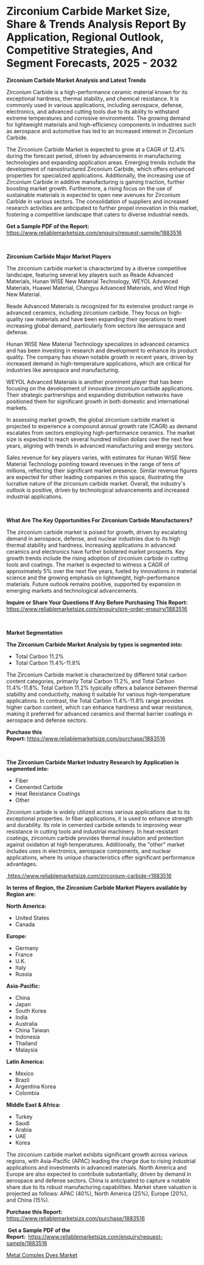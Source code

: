 <p><h1>Zirconium Carbide Market Size, Share & Trends Analysis Report By Application, Regional Outlook, Competitive Strategies, And Segment Forecasts, 2025 - 2032</h1></p><p><strong>Zirconium Carbide Market Analysis and Latest Trends</strong></p>
<p><p>Zirconium Carbide is a high-performance ceramic material known for its exceptional hardness, thermal stability, and chemical resistance. It is commonly used in various applications, including aerospace, defense, electronics, and advanced cutting tools due to its ability to withstand extreme temperatures and corrosive environments. The growing demand for lightweight materials and high-efficiency components in industries such as aerospace and automotive has led to an increased interest in Zirconium Carbide.</p><p>The Zirconium Carbide Market is expected to grow at a CAGR of 12.4% during the forecast period, driven by advancements in manufacturing technologies and expanding application areas. Emerging trends include the development of nanostructured Zirconium Carbide, which offers enhanced properties for specialized applications. Additionally, the increasing use of Zirconium Carbide in additive manufacturing is gaining traction, further boosting market growth. Furthermore, a rising focus on the use of sustainable materials is expected to open new avenues for Zirconium Carbide in various sectors. The consolidation of suppliers and increased research activities are anticipated to further propel innovation in this market, fostering a competitive landscape that caters to diverse industrial needs.</p></p>
<p><strong>Get a Sample PDF of the Report:&nbsp;</strong> <a href="https://www.reliablemarketsize.com/enquiry/request-sample/1883516?utm_campaign=3092&utm_medium=2&utm_source=Github&utm_content=ia&utm_term=02042025&utm_id=zirconium-carbide">https://www.reliablemarketsize.com/enquiry/request-sample/1883516</a></p>
<p>&nbsp;</p>
<p><strong>Zirconium Carbide Major Market Players</strong></p>
<p><p>The zirconium carbide market is characterized by a diverse competitive landscape, featuring several key players such as Reade Advanced Materials, Hunan WISE New Material Technology, WEYOL Advanced Materials, Huawei Material, Changyu Advanced Materials, and Wind High New Material. </p><p>Reade Advanced Materials is recognized for its extensive product range in advanced ceramics, including zirconium carbide. They focus on high-quality raw materials and have been expanding their operations to meet increasing global demand, particularly from sectors like aerospace and defense.</p><p>Hunan WISE New Material Technology specializes in advanced ceramics and has been investing in research and development to enhance its product quality. The company has shown notable growth in recent years, driven by increased demand in high-temperature applications, which are critical for industries like aerospace and manufacturing.</p><p>WEYOL Advanced Materials is another prominent player that has been focusing on the development of innovative zirconium carbide applications. Their strategic partnerships and expanding distribution networks have positioned them for significant growth in both domestic and international markets.</p><p>In assessing market growth, the global zirconium carbide market is projected to experience a compound annual growth rate (CAGR) as demand escalates from sectors employing high-performance ceramics. The market size is expected to reach several hundred million dollars over the next few years, aligning with trends in advanced manufacturing and energy sectors.</p><p>Sales revenue for key players varies, with estimates for Hunan WISE New Material Technology pointing toward revenues in the range of tens of millions, reflecting their significant market presence. Similar revenue figures are expected for other leading companies in this space, illustrating the lucrative nature of the zirconium carbide market. Overall, the industry's outlook is positive, driven by technological advancements and increased industrial applications.</p></p>
<p>&nbsp;</p>
<p><strong>What Are The Key Opportunities For Zirconium Carbide Manufacturers?</strong></p>
<p><p>The zirconium carbide market is poised for growth, driven by escalating demand in aerospace, defense, and nuclear industries due to its high thermal stability and hardness. Increasing applications in advanced ceramics and electronics have further bolstered market prospects. Key growth trends include the rising adoption of zirconium carbide in cutting tools and coatings. The market is expected to witness a CAGR of approximately 5% over the next five years, fueled by innovations in material science and the growing emphasis on lightweight, high-performance materials. Future outlook remains positive, supported by expansion in emerging markets and technological advancements.</p></p>
<p><strong>Inquire or Share Your Questions If Any Before Purchasing This Report:</strong> <a href="https://www.reliablemarketsize.com/enquiry/pre-order-enquiry/1883516?utm_campaign=3092&utm_medium=2&utm_source=Github&utm_content=ia&utm_term=02042025&utm_id=zirconium-carbide">https://www.reliablemarketsize.com/enquiry/pre-order-enquiry/1883516</a></p>
<p>&nbsp;</p>
<p><strong>Market Segmentation</strong></p>
<p><strong>The Zirconium Carbide Market Analysis by types is segmented into:</strong></p>
<p><ul><li>Total Carbon 11.2%</li><li>Total Carbon 11.4%-11.8%</li></ul></p>
<p><p>The Zirconium Carbide market is characterized by different total carbon content categories, primarily Total Carbon 11.2%, and Total Carbon 11.4%-11.8%. Total Carbon 11.2% typically offers a balance between thermal stability and conductivity, making it suitable for various high-temperature applications. In contrast, the Total Carbon 11.4%-11.8% range provides higher carbon content, which can enhance hardness and wear resistance, making it preferred for advanced ceramics and thermal barrier coatings in aerospace and defense sectors.</p></p>
<p><strong>Purchase this Report:&nbsp;</strong><a href="https://www.reliablemarketsize.com/purchase/1883516?utm_campaign=3092&utm_medium=2&utm_source=Github&utm_content=ia&utm_term=02042025&utm_id=zirconium-carbide">https://www.reliablemarketsize.com/purchase/1883516</a></p>
<p>&nbsp;</p>
<p><strong>The Zirconium Carbide Market Industry Research by Application is segmented into:</strong></p>
<p><ul><li>Fiber</li><li>Cemented Carbide</li><li>Heat Resistance Coatings</li><li>Other</li></ul></p>
<p><p>Zirconium carbide is widely utilized across various applications due to its exceptional properties. In fiber applications, it is used to enhance strength and durability. Its role in cemented carbide extends to improving wear resistance in cutting tools and industrial machinery. In heat-resistant coatings, zirconium carbide provides thermal insulation and protection against oxidation at high temperatures. Additionally, the "other" market includes uses in electronics, aerospace components, and nuclear applications, where its unique characteristics offer significant performance advantages.</p></p>
<p><a href="https://www.reliablemarketsize.com/zirconium-carbide-r1883516?utm_campaign=3092&utm_medium=2&utm_source=Github&utm_content=ia&utm_term=02042025&utm_id=zirconium-carbide">&nbsp;https://www.reliablemarketsize.com/zirconium-carbide-r1883516</a></p>
<p><strong>In terms of Region, the Zirconium Carbide Market Players available by Region are:</strong></p>
<p>
    <p> <strong> North America: </strong>
        <ul>
            <li>United States</li>
            <li>Canada</li>
        </ul>
        </p> 
    <p> <strong> Europe: </strong>
        <ul>
            <li>Germany</li>
            <li>France</li>
            <li>U.K.</li>
            <li>Italy</li>
            <li>Russia</li>
        </ul>
        </p> 
    <p> <strong> Asia-Pacific: </strong>
        <ul>
            <li>China</li>
            <li>Japan</li>
            <li>South Korea</li>
            <li>India</li>
            <li>Australia</li>
            <li>China Taiwan</li>
            <li>Indonesia</li>
            <li>Thailand</li>
            <li>Malaysia</li>
        </ul>
        </p> 
    <p> <strong> Latin America: </strong>
        <ul>
            <li>Mexico</li>
            <li>Brazil</li>
            <li>Argentina Korea</li>
            <li>Colombia</li>
        </ul>
        </p> 
    <p> <strong> Middle East & Africa: </strong>
        <ul>
            <li>Turkey</li>
            <li>Saudi</li>
            <li>Arabia</li>
            <li>UAE</li>
            <li>Korea</li>
        </ul>
    </p>
    </p>
<p><p>The zirconium carbide market exhibits significant growth across various regions, with Asia-Pacific (APAC) leading the charge due to rising industrial applications and investments in advanced materials. North America and Europe are also expected to contribute substantially, driven by demand in aerospace and defense sectors. China is anticipated to capture a notable share due to its robust manufacturing capabilities. Market share valuation is projected as follows: APAC (40%), North America (25%), Europe (20%), and China (15%).</p></p>
<p><strong>Purchase this Report: </strong><a href="https://www.reliablemarketsize.com/purchase/1883516?utm_campaign=3092&utm_medium=2&utm_source=Github&utm_content=ia&utm_term=02042025&utm_id=zirconium-carbide">https://www.reliablemarketsize.com/purchase/1883516</a></p>
<p>&nbsp;<strong>Get a Sample PDF of the Report:&nbsp;&nbsp;</strong><a href="https://www.reliablemarketsize.com/enquiry/request-sample/1883516?utm_campaign=3092&utm_medium=2&utm_source=Github&utm_content=ia&utm_term=02042025&utm_id=zirconium-carbide">https://www.reliablemarketsize.com/enquiry/request-sample/1883516</a></p>
<p><strong></strong></p>
<p><p><a href="https://github.com/momossidram/Market-Research-Report-List-1/blob/main/metal-complex-dyes-market.md?utm_campaign=3092&utm_medium=2&utm_source=Github&utm_content=ia&utm_term=02042025&utm_id=zirconium-carbide">Metal Complex Dyes Market</a></p></p>